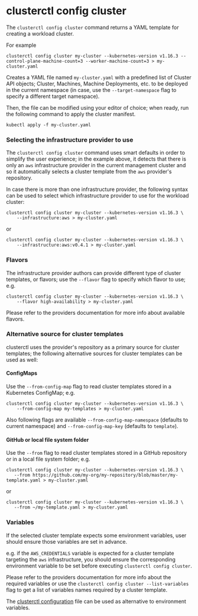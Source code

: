 # clusterctl config cluster

The `clusterctl config cluster` command returns a YAML template for creating a workload cluster.

For example

```
clusterctl config cluster my-cluster --kubernetes-version v1.16.3 --control-plane-machine-count=3 --worker-machine-count=3 > my-cluster.yaml
```

Creates a YAML file named `my-cluster.yaml` with a predefined list of Cluster API objects; Cluster, Machines,
Machine Deployments, etc. to be deployed in the current namespace (in case, use the `--target-namespace` flag to
specify a different target namespace).

Then, the file can be modified using your editor of choice; when ready, run the following command
to apply the cluster manifest.

```
kubectl apply -f my-cluster.yaml
```

### Selecting the infrastructure provider to use

The `clusterctl config cluster` command uses smart defaults in order to simplify the user experience; in the example above,
it detects that there is only an `aws` infrastructure provider in the current management cluster and so it automatically
selects a cluster template from the `aws` provider's repository.

In case there is more than one infrastructure provider, the following syntax can be used to select which infrastructure
provider to use for the workload cluster:

```
clusterctl config cluster my-cluster --kubernetes-version v1.16.3 \
    --infrastructure:aws > my-cluster.yaml
```

or

```
clusterctl config cluster my-cluster --kubernetes-version v1.16.3 \
    --infrastructure:aws:v0.4.1 > my-cluster.yaml
```

### Flavors

The infrastructure provider authors can provide different type of cluster templates, or flavors; use the `--flavor` flag
to specify which flavor to use; e.g.

```
clusterctl config cluster my-cluster --kubernetes-version v1.16.3 \
    --flavor high-availability > my-cluster.yaml
```

Please refer to the providers documentation for more info about available flavors.

### Alternative source for cluster templates

clusterctl uses the provider's repository as a primary source for cluster templates; the following alternative sources
for cluster templates can be used as well:

#### ConfigMaps

Use the `--from-config-map` flag to read cluster templates stored in a Kubernetes ConfigMap; e.g.

```
clusterctl config cluster my-cluster --kubernetes-version v1.16.3 \
    --from-config-map my-templates > my-cluster.yaml
```

Also following flags are available `--from-config-map-namespace` (defaults to current namespace) and `--from-config-map-key`
(defaults to `template`).

#### GitHub or local file system folder

Use the `--from` flag to read cluster templates stored in a GitHub repository or in a local file system folder; e.g.

```
clusterctl config cluster my-cluster --kubernetes-version v1.16.3 \
   --from https://github.com/my-org/my-repository/blob/master/my-template.yaml > my-cluster.yaml
```

or

```
clusterctl config cluster my-cluster --kubernetes-version v1.16.3 \
   --from ~/my-template.yaml > my-cluster.yaml
```

### Variables

If the selected cluster template expects some environment variables, user should ensure those variables are set in advance.

e.g. if the `AWS_CREDENTIALS` variable is expected for a cluster template targeting the `aws` infrastructure, you
should ensure the corresponding environment variable to be set before executing `clusterctl config cluster`.

Please refer to the providers documentation for more info about the required variables or use the
`clusterctl config cluster --list-variables` flag to get a list of variables names required by a cluster template.

The [clusterctl configuration](./../configuration.md) file can be used as alternative to environment variables.
